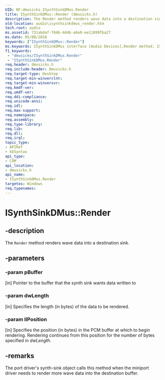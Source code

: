 ```yaml
---
UID: NF:dmusicks.ISynthSinkDMus.Render
title: ISynthSinkDMus::Render (dmusicks.h)
description: The Render method renders wave data into a destination sink.
old-location: audio\isynthsinkdmus_render.htm
tech.root: audio
ms.assetid: 731abdaf-f84b-4d4b-a6e0-ee11899fba27
ms.date: 05/08/2018
keywords: ["ISynthSinkDMus::Render"]
ms.keywords: ISynthSinkDMus interface [Audio Devices],Render method, ISynthSinkDMus.Render, ISynthSinkDMus::Render, Render, Render method [Audio Devices], Render method [Audio Devices],ISynthSinkDMus interface, audio.isynthsinkdmus_render, audmp-routines_ada0270e-6234-4508-a323-f4bdaee295ce.xml, dmusicks/ISynthSinkDMus::Render
f1_keywords:
 - "dmusicks/ISynthSinkDMus.Render"
 - "ISynthSinkDMus.Render"
req.header: dmusicks.h
req.include-header: Dmusicks.h
req.target-type: Desktop
req.target-min-winverclnt: 
req.target-min-winversvr: 
req.kmdf-ver: 
req.umdf-ver: 
req.ddi-compliance: 
req.unicode-ansi: 
req.idl: 
req.max-support: 
req.namespace: 
req.assembly: 
req.type-library: 
req.lib: 
req.dll: 
req.irql: 
topic_type:
- APIRef
- kbSyntax
api_type:
- COM
api_location:
- dmusicks.h
api_name:
- ISynthSinkDMus.Render
targetos: Windows
req.typenames: 
---
```


# ISynthSinkDMus::Render


## -description


The <code>Render</code> method renders wave data into a destination sink.


## -parameters




### -param pBuffer 
[in]
Pointer to the buffer that the synth sink wants data written to


### -param dwLength 
[in]
Specifies the length (in bytes) of the data to be rendered.


### -param llPosition 
[in]
Specifies the position (in bytes) in the PCM buffer at which to begin rendering. Rendering continues from this position for the number of bytes specified in <i>dwLength</i>.


## -remarks



The port driver's synth-sink object calls this method when the miniport driver needs to render more wave data into the destination buffer.



